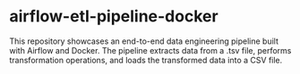 # airflow-etl-pipeline-docker
This repository showcases an end-to-end data engineering pipeline built with Airflow and Docker. The pipeline extracts data from a .tsv file, performs transformation operations, and loads the transformed data into a CSV file.

